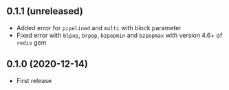 ## 0.1.1 (unreleased)

- Added error for `pipelined` and `multi` with block parameter
- Fixed error with `blpop`, `brpop`, `bzpopmin` and `bzpopmax` with version 4.6+ of `redis` gem

## 0.1.0 (2020-12-14)

- First release
